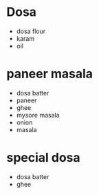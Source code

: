 # Dosa

* dosa flour
* karam
* oil

# paneer masala
* dosa batter
* paneer
* ghee
* mysore masala
* onion
* masala

# special dosa
* dosa batter
* ghee